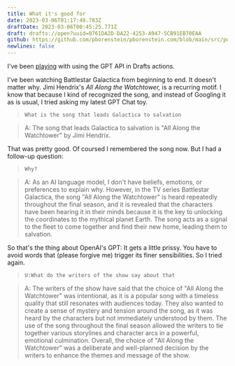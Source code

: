 ```yaml
---
title: What it's good for
date: 2023-03-06T01:17:49.783Z
draftDate: 2023-03-06T00:45:25.771Z
draft: drafts://open?uuid=0761DA2D-DA22-4253-A947-5CB91EB70EAA
github: https://github.com/pborenstein/pborenstein.com/blob/main/src/posts/0761da2d-da22-4253-a947-5cb91eb70eaa.md
newlines: false
---
```

I've been [playing](https://pborenstein.dev/posts/c8a9b0e0-b4dc-4227-a612-a4df6f44baec/) with using the GPT API in Drafts actions.

I've been watching Battlestar Galactica from beginning to end. It doesn't matter why. Jimi Hendrix's _All Along the Watchtower,_ is a recurring motif. I know that because I kind of recognized the song, and instead of Googling it as is usual, I tried asking my latest GPT Chat toy. 

> `What is the song that leads Galactica to salvation`

> A: The song that leads Galactica to salvation is "All Along the Watchtower" by Jimi Hendrix.

That was pretty good. Of coursed I remembered the song now. But I had a follow-up question:

> `Why?`

> A: As an AI language model, I don't have beliefs, emotions, or preferences to explain why. However, in the TV series Battlestar Galactica, the song "All Along the Watchtower" is heard repeatedly throughout the final season, and it is revealed that the characters have been hearing it in their minds because it is the key to unlocking the coordinates to the mythical planet Earth. The song acts as a signal to the fleet to come together and find their new home, leading them to salvation.

So that's the thing about OpenAI's GPT: It gets a little prissy. You have to avoid words that (please forgive me) trigger its finer sensibilities. So I tried again.

> `U:What do the writers of the show say about that`

> A: The writers of the show have said that the choice of "All Along the Watchtower" was intentional, as it is a popular song with a timeless quality that still resonates with audiences today. They also wanted to create a sense of mystery and tension around the song, as it was heard by the characters but not immediately understood by them. The use of the song throughout the final season allowed the writers to tie together various storylines and character arcs in a powerful, emotional culmination. Overall, the choice of "All Along the Watchtower" was a deliberate and well-planned decision by the writers to enhance the themes and message of the show.
